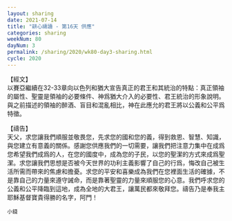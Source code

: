 ```yaml
---
layout: sharing
date: 2021-07-14
title: "耕心禱讀 - 第16天 供應"
categories: sharing
weekNum: 80
dayNum: 3
permalink: /sharing/2020/wk80-day3-sharing.html
cycle: 2020
---
```


【經文】  
以賽亞繼續在32-33章向以色列和猶大宣告真正的君王和其統治的特點：真正領袖的屬性、聖靈是領袖的必要條件、神爲猶大介入的必要性、君王統治的形象說明。與之前描述的領袖的醉酒、盲目和混亂相比，神在此應允的君王將以公義和公平爲特徵。

【禱告】  
天父，求您讓我們順服並敬畏您，先求您的國和您的義，得到救恩、智慧、知識，與您建立有意義的關係。感謝您供應我們的一切需要，讓我們把注意力集中在成爲您希望我們成爲的人，在您的國度中，成為您的子民，以您的聖潔的方式來成爲聖潔。求您讓我們思想是否被今天世界的功利主義影響了自己的行爲，悔改自己被生活所需而帶來的焦慮和擔憂。求您的平安和喜樂成為我們在您裡面生活的確據，不是靠自己的力量來遵守誡命，而是靠著聖靈的力量來順服您的心意。我們呼求您的公義和公平降臨到這地，成為全地的大君王，讓萬民都來敬拜您。禱告乃是奉我主耶穌基督寶貴得勝的名字，阿門！

`小錢`
